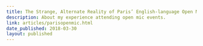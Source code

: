 ```yaml
---
title: The Strange, Alternate Reality of Paris’ English-language Open Mic Events
description: About my experience attending open mic events.
link: articles/parisopenmic.html
date_published: 2018-03-30
layout: published
---
```

